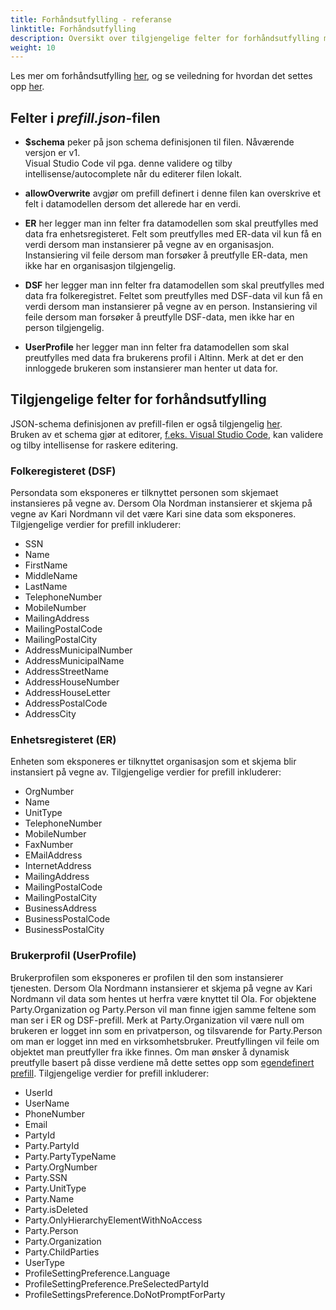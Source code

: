 ```yaml
---
title: Forhåndsutfylling - referanse
linktitle: Forhåndsutfylling
description: Oversikt over tilgjengelige felter for forhåndsutfylling med konfigurasjonsfil
weight: 10
---
```

Les mer om forhåndsutfylling [her](../../../concepts/prefill/), og se veiledning for hvordan det settes opp
[her](../../../guides/development/prefill/config/).

## Felter i _prefill.json_-filen

- **$schema** peker på json schema definisjonen til filen. Nåværende versjon er v1.  
  Visual Studio Code vil pga. denne validere og tilby intellisense/autocomplete når du editerer filen lokalt.

- **allowOverwrite** avgjør om prefill definert i denne filen kan overskrive et felt i datamodellen dersom det 
  allerede har en verdi.

- **ER** her legger man inn felter fra datamodellen som skal preutfylles med data fra enhetsregisteret.
Felt som preutfylles med ER-data vil kun få en verdi dersom man instansierer på vegne av en organisasjon.
Instansiering vil feile dersom man forsøker å preutfylle ER-data, men ikke har en organisasjon tilgjengelig.

- **DSF** her legger man inn felter fra datamodellen som skal preutfylles med data fra folkeregistret.
Feltet som preutfylles med DSF-data vil kun få en verdi dersom man instansierer på vegne av en person.
Instansiering vil feile dersom man forsøker å preutfylle DSF-data, men ikke har en person tilgjengelig.

- **UserProfile** her legger man inn felter fra datamodellen som skal preutfylles med data fra brukerens profil i Altinn.
Merk at det er den innloggede brukeren som instansierer man henter ut data for.


## Tilgjengelige felter for forhåndsutfylling

JSON-schema definisjonen av prefill-filen er også tilgjengelig [her](https://altinncdn.no/schemas/json/prefill/prefill.schema.v1.json).  
Bruken av et schema gjør at editorer, [f.eks. Visual Studio Code](https://code.visualstudio.com/docs/languages/json#_mapping-in-the-json),
kan validere og tilby intellisense for raskere editering.

### Folkeregisteret (DSF)

Persondata som eksponeres er tilknyttet personen som skjemaet instansieres på vegne av. Dersom Ola Nordman instansierer et skjema på vegne av 
Kari Nordmann vil det være Kari sine data som eksponeres.
Tilgjengelige verdier for prefill inkluderer:

- SSN
- Name
- FirstName
- MiddleName
- LastName
- TelephoneNumber
- MobileNumber
- MailingAddress
- MailingPostalCode
- MailingPostalCity
- AddressMunicipalNumber
- AddressMunicipalName
- AddressStreetName
- AddressHouseNumber
- AddressHouseLetter
- AddressPostalCode
- AddressCity

### Enhetsregisteret (ER)

Enheten som eksponeres er tilknyttet organisasjon som et skjema blir instansiert på vegne av.
Tilgjengelige verdier for prefill inkluderer:

- OrgNumber
- Name
- UnitType
- TelephoneNumber
- MobileNumber
- FaxNumber
- EMailAddress
- InternetAddress
- MailingAddress
- MailingPostalCode
- MailingPostalCity
- BusinessAddress
- BusinessPostalCode
- BusinessPostalCity

### Brukerprofil (UserProfile)

Brukerprofilen som eksponeres er profilen til den som instansierer tjenesten. Dersom Ola Nordmann instansierer et skjema på vegne av Kari Nordmann 
vil data som hentes ut herfra være knyttet til Ola. For objektene Party.Organization og Party.Person vil man finne igjen 
samme feltene som man ser i ER og DSF-prefill. Merk at Party.Organization vil være null om brukeren er logget inn som en 
privatperson, og tilsvarende for Party.Person om man er logget inn med en virksomhetsbruker. Preutfyllingen vil feile 
om objektet man preutfyller fra ikke finnes. Om man ønsker å dynamisk preutfylle basert på disse verdiene må dette settes 
opp som [egendefinert prefill](../../../guides/development/prefill/custom/).
Tilgjengelige verdier for prefill inkluderer:

- UserId
- UserName
- PhoneNumber
- Email
- PartyId
- Party.PartyId
- Party.PartyTypeName
- Party.OrgNumber
- Party.SSN
- Party.UnitType
- Party.Name
- Party.isDeleted
- Party.OnlyHierarchyElementWithNoAccess
- Party.Person
- Party.Organization
- Party.ChildParties
- UserType
- ProfileSettingPreference.Language
- ProfileSettingPreference.PreSelectedPartyId
- ProfileSettingsPreference.DoNotPromptForParty


